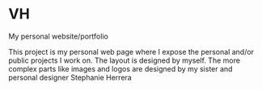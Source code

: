 VH
==

My personal website/portfolio

This project is my personal web page where I expose the personal and/or public projects I work on. The layout is designed by myself. The more complex parts like images and logos are designed by my sister and personal designer Stephanie Herrera
